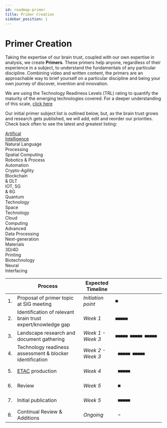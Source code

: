 ```yaml
---
id: roadmap-primer
title: Primer Creation
sidebar_position: 1
---
```


# Primer Creation

Taking the expertise of our brain trust, coupled with our own expertise in analysis, we create **Primers**. These primers help anyone, regardless of their experience in a subject, to understand the fundamentals of any particular discipline. Combining video and written content, the primers are an approachable way to brief yourself on a particular discipline and being your own journey of discover, invention and innovation.

We are using the Technology Readiness Levels (TRL) rating to quantify the maturity of the emerging technologies covered. For a deeper understanding of this scale, <a href="https://zenith.finos.org/docs/roadmap/roadmap-trl">click here</a>

Our initial primer subject list is outlined below, but, as the brain trust grows and research gets published, we will add, edit and reorder our priorities. Check back often to see the latest and greatest listing:

<div class="container padding">
<div class="row">
<div class="text--center col col--15 ">
<a href="https://github.com/finos/zenith/tree/main/primers/artificial-intelligence">Artifical<br/>Intelligence</a> 
</div>
<div class="text--center col col--15 ">
Natural Language<br/>Processing
</div>
<div class="text--center col col--15 ">
Spatial Computing
</div>
<div class="text--center col col--15 ">
Robotics &amp; Process<br/>Automation
</div>
<div class="text--center col col--15 ">
Crypto-Agility
</div>
</div>
<div class="row">
<div class="text--center col col--15 ">
Blockchain<br/>&amp; DLT
</div>
<div class="text--center col col--15 ">
IOT, 5G<br/>&amp; 6G
</div>
<div class="text--center col col--15 ">
Quantum<br/>Technology
</div>
<div class="text--center col col--15 ">
Space<br/>Technology
</div>
<div class="text--center col col--15 ">
Cloud<br/>Computing
</div>
</div>
<div class="row">
<div class="text--center col col--15 ">
Advanced<br/>Data Processing
</div>
<div class="text--center col col--15 ">
Next-generation<br/>Materials
</div>
<div class="text--center col col--15 ">
3D/4D<br/>Printing
</div>
<div class="text--center col col--15 ">
Biotechnology
</div>
<div class="text--center col col--15 ">
Neural<br/>Interfacing
</div>
</div>
</div>

|  | Process | Expected Timeline |   |
|--|---------|-------------------|---|
|1.| Proposal of primer topic at SIG meeting | _Initiation point_ | <pre>■                                             </pre> |
|2.| Identification of relevant brain trust expert/knowledge gap | _Week 1_ | <pre>■■■■■                                        </pre> |
|3.| Landscape research and document gathering | _Week 1 - Week 3_ | <pre>■■■■■ ■■■■■ ■■■■■                        </pre> |
|4.| Technology readiness assessment & blocker identification | _Week 2 - Week 3_ | <pre>      ■■■■■ ■■■■■                        </pre> |
|5.| [ETAC](https://github.com/wso2/ETAC) production | _Week 4_ | <pre>                   ■■■■■               </pre> |
|6.| Review | _Week 5_ | <pre>                         ■            </pre> |
|7.| Initial publication | _Week 5_ | <pre>                         ■■■■■      </pre> |
|8.| Continual Review &amp; Additions | _Ongoing_ | <pre>                               →     </pre> |
